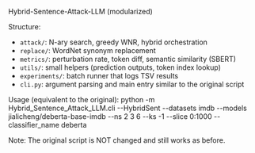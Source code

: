 Hybrid-Sentence-Attack-LLM (modularized)


Structure:
- `attack/`: N-ary search, greedy WNR, hybrid orchestration
- `replace/`: WordNet synonym replacement
- `metrics/`: perturbation rate, token diff, semantic similarity (SBERT)
- `utils/`: small helpers (prediction outputs, token index lookup)
- `experiments/`: batch runner that logs TSV results
- `cli.py`: argument parsing and main entry similar to the original script

Usage (equivalent to the original):
  python -m Hybrid_Sentence_Attack_LLM.cli --HybridSent --datasets imdb --models jialicheng/deberta-base-imdb --ns 2 3 6 --ks -1 --slice 0:1000 --classifier_name deberta

Note: The original script is NOT changed and still works as before.

